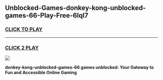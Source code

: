 
## Unblocked-Games-donkey-kong-unblocked-games-66-Play-Free-6lql7
<h3>
<a href="https://premium76.site?title=donkey-kong-unblocked-games-66&ref=18A1">CLICK TO PLAY</a></h3>
<hr>

<h3>
<a href="https://premium76.site?title=donkey-kong-unblocked-games-66&ref=18A1">CLICK 2 PLAY</a>
  
</h3>

<a href="https://premium76.site?title=donkey-kong-unblocked-games-66&ref=18A1"><img src="https://clearcache.store/games.png"></a>


**donkey-kong-unblocked-games-66 games unblocked: Your Gateway to Fun and Accessible Online Gaming**

